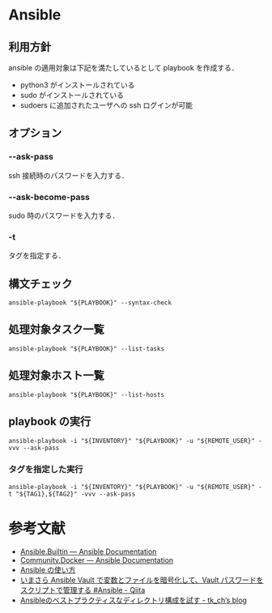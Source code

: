 # Ansible
## 利用方針

ansible の適用対象は下記を満たしているとして playbook を作成する．

- python3 がインストールされている
- sudo がインストールされている
- sudoers に追加されたユーザへの ssh ログインが可能



## オプション
### --ask-pass
ssh 接続時のパスワードを入力する．

### --ask-become-pass
sudo 時のパスワードを入力する．

### -t
タグを指定する．

## 構文チェック
```shell
ansible-playbook "${PLAYBOOK}" --syntax-check
```

## 処理対象タスク一覧
```shell
ansible-playbook "${PLAYBOOK}" --list-tasks
```

## 処理対象ホスト一覧
```shell
ansible-playbook "${PLAYBOOK}" --list-hosts
```

## playbook の実行
```shell
ansible-playbook -i "${INVENTORY}" "${PLAYBOOK}" -u "${REMOTE_USER}" -vvv --ask-pass
```

### タグを指定した実行
```shell
ansible-playbook -i "${INVENTORY}" "${PLAYBOOK}" -u "${REMOTE_USER}" -t "${TAG1},${TAG2}" -vvv --ask-pass
```

# 参考文献
- [Ansible.Builtin — Ansible Documentation](https://docs.ansible.com/ansible/latest/collections/ansible/builtin/index.html)
- [Community.Docker — Ansible Documentation](https://docs.ansible.com/ansible/latest/collections/community/docker/index.html)
- [Ansible の使い方](https://zenn.dev/y_mrok/books/ansible-no-tsukaikata)
- [いまさら Ansible Vault で変数とファイルを暗号化して、Vault パスワードをスクリプトで管理する #Ansible - Qiita](https://qiita.com/3244/items/52911e4c8448ad433eb5)
- [Ansibleのベストプラクティスなディレクトリ構成を試す - tk\_ch’s blog](https://tk-ch.hatenablog.com/entry/20230304/1677858567)
